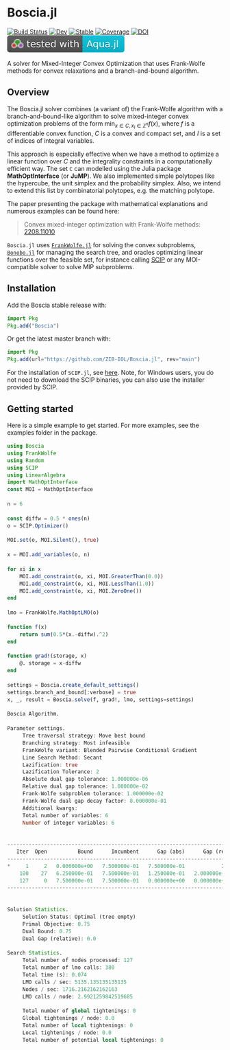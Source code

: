 # Boscia.jl

[![Build Status](https://github.com/ZIB-IOL/Boscia.jl/workflows/CI/badge.svg)](https://github.com/ZIB-IOL/Boscia.jl/actions)
[![Dev](https://img.shields.io/badge/docs-dev-blue.svg)](https://zib-iol.github.io/Boscia.jl/dev/)
[![Stable](https://img.shields.io/badge/docs-stable-blue.svg)](https://zib-iol.github.io/Boscia.jl/stable/)
[![Coverage](https://codecov.io/gh/ZIB-IOL/Boscia.jl/branch/main/graph/badge.svg)](https://codecov.io/gh/ZIB-IOL/Boscia.jl)
[![DOI](https://zenodo.org/badge/DOI/10.5281/zenodo.12720675.svg)](https://doi.org/10.5281/zenodo.12720675)
[![Aqua QA](https://raw.githubusercontent.com/JuliaTesting/Aqua.jl/master/badge.svg)](https://github.com/JuliaTesting/Aqua.jl)

A solver for Mixed-Integer Convex Optimization that uses Frank-Wolfe methods for convex relaxations and a branch-and-bound algorithm.

## Overview

The Boscia.jl solver combines (a variant of) the Frank-Wolfe algorithm with a branch-and-bound-like algorithm to solve mixed-integer convex optimization problems of the form
$\min_{x ∈ C, x_I ∈ \mathbb{Z}^n} f(x)$,
where $f$ is a differentiable convex function, $C$ is a convex and compact set, and $I$ is a set of indices of integral variables.

This approach is especially effective when we have a method to optimize a linear function over $C$ and the integrality constraints in a computationally efficient way.
The set `C` can modelled using the Julia package **MathOptInterface** (or **JuMP**). 
We also implemented simple polytopes like the hypercube, the unit simplex and the probability simplex. Also, we intend to extend this list by combinatorial polytopes, e.g. the matching polytope.

The paper presenting the package with mathematical explanations and numerous examples can be found here:

> Convex mixed-integer optimization with Frank-Wolfe methods: [2208.11010](https://arxiv.org/abs/2208.11010)

`Boscia.jl` uses [`FrankWolfe.jl`](https://github.com/ZIB-IOL/FrankWolfe.jl) for solving the convex subproblems, [`Bonobo.jl`](https://github.com/Wikunia/Bonobo.jl) for managing the search tree, and oracles optimizing linear functions over the feasible set, for instance calling [SCIP](https://scipopt.org) or any MOI-compatible solver to solve MIP subproblems.

## Installation

Add the Boscia stable release with:

```julia
import Pkg
Pkg.add("Boscia")
```

Or get the latest master branch with:
```julia
import Pkg
Pkg.add(url="https://github.com/ZIB-IOL/Boscia.jl", rev="main")
```

For the installation of `SCIP.jl`, see [here](https://github.com/scipopt/SCIP.jl).
Note, for Windows users, you do not need to download the SCIP binaries, you can also use the installer provided by SCIP.


## Getting started

Here is a simple example to get started. For more examples, see the examples folder in the package.


```julia
using Boscia
using FrankWolfe
using Random
using SCIP
using LinearAlgebra
import MathOptInterface
const MOI = MathOptInterface

n = 6

const diffw = 0.5 * ones(n)
o = SCIP.Optimizer()

MOI.set(o, MOI.Silent(), true)

x = MOI.add_variables(o, n)

for xi in x
    MOI.add_constraint(o, xi, MOI.GreaterThan(0.0))
    MOI.add_constraint(o, xi, MOI.LessThan(1.0))
    MOI.add_constraint(o, xi, MOI.ZeroOne())
end

lmo = FrankWolfe.MathOptLMO(o)

function f(x)
    return sum(0.5*(x.-diffw).^2)
end

function grad!(storage, x)
    @. storage = x-diffw
end

settings = Boscia.create_default_settings()
settings.branch_and_bound[:verbose] = true
x, _, result = Boscia.solve(f, grad!, lmo, settings=settings)

Boscia Algorithm.

Parameter settings.
	 Tree traversal strategy: Move best bound
	 Branching strategy: Most infeasible
	 FrankWolfe variant: Blended Pairwise Conditional Gradient
	 Line Search Method: Secant
	 Lazification: true
	 Lazification Tolerance: 2
	 Absolute dual gap tolerance: 1.000000e-06
	 Relative dual gap tolerance: 1.000000e-02
	 Frank-Wolfe subproblem tolerance: 1.000000e-02
	 Frank-Wolfe dual gap decay factor: 8.000000e-01
	 Additional kwargs: 
	 Total number of variables: 6
	 Number of integer variables: 6


-----------------------------------------------------------------------------------------------------------------------------------------------------------------------------
   Iter  Open          Bound      Incumbent      Gap (abs)      Gap (rel)       Time (s)      Nodes/sec      FW (ms)   LMO (ms)  LMO (calls c)   FW (its) #activeset  #shadow
-----------------------------------------------------------------------------------------------------------------------------------------------------------------------------
*     1     2   0.000000e+00   7.500000e-01   7.500000e-01            Inf   2.000000e-03   1.500000e+03            1          1              4          2        1        0
    100    27   6.250000e-01   7.500000e-01   1.250000e-01   2.000000e-01   6.400000e-02   1.984375e+03            0          0            326          0        1        0
    127     0   7.500000e-01   7.500000e-01   0.000000e+00   0.000000e+00   7.300000e-02   1.739726e+03            0          0            380          0        1        0
-----------------------------------------------------------------------------------------------------------------------------------------------------------------------------


Solution Statistics.
	 Solution Status: Optimal (tree empty)
	 Primal Objective: 0.75
	 Dual Bound: 0.75
	 Dual Gap (relative): 0.0

Search Statistics.
	 Total number of nodes processed: 127
	 Total number of lmo calls: 380
	 Total time (s): 0.074
	 LMO calls / sec: 5135.135135135135
	 Nodes / sec: 1716.2162162162163
	 LMO calls / node: 2.9921259842519685

	 Total number of global tightenings: 0
	 Global tightenings / node: 0.0
	 Total number of local tightenings: 0
	 Local tightenings / node: 0.0
	 Total number of potential local tightenings: 0
```

